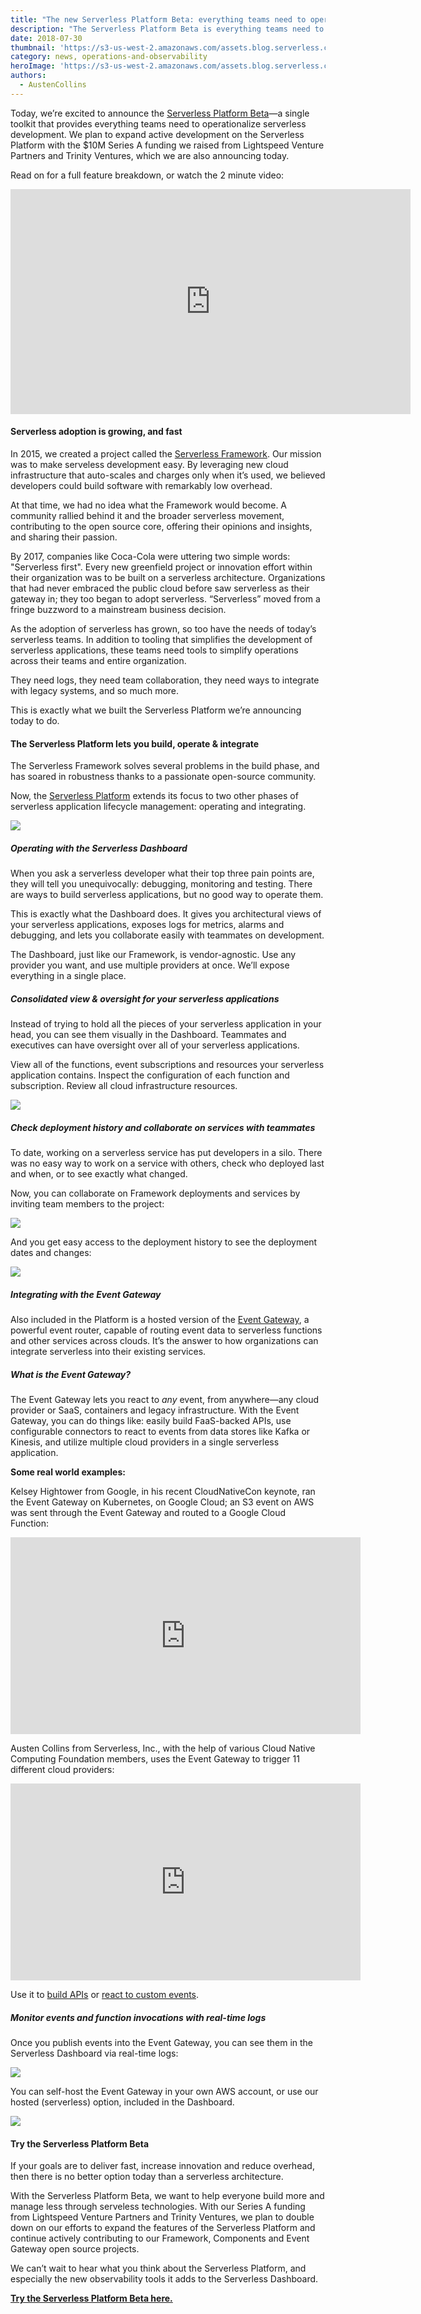 ```yaml
---
title: "The new Serverless Platform Beta: everything teams need to operationalize serverless development"
description: "The Serverless Platform Beta is everything teams need to operationalize serverless development. Build, operate, and integrate serverless applications in a single toolkit."
date: 2018-07-30
thumbnail: 'https://s3-us-west-2.amazonaws.com/assets.blog.serverless.com/serverless-platform-release/1-Serverless_header-Platform+Beta.jpg'
category: news, operations-and-observability
heroImage: 'https://s3-us-west-2.amazonaws.com/assets.blog.serverless.com/serverless-platform-release/1-Serverless_header-Platform+Beta.jpg'
authors:
  - AustenCollins
---
```


Today, we’re excited to announce the [Serverless Platform Beta](https://dashboard.serverless.com/)—a single toolkit that provides everything teams need to operationalize serverless development. We plan to expand active development on the Serverless Platform with the $10M Series A funding we raised from Lightspeed Venture Partners and Trinity Ventures, which we are also announcing today.

Read on for a full feature breakdown, or watch the 2 minute video:

<iframe src="https://player.vimeo.com/video/282028201" width="640" height="360" frameborder="0" webkitallowfullscreen="true" mozallowfullscreen="true" allowfullscreen="true"></iframe>

#### Serverless adoption is growing, and fast

In 2015, we created a project called the [Serverless Framework](https://serverless.com/framework/). Our mission was to make serveless development easy. By leveraging new cloud infrastructure that auto-scales and charges only when it’s used, we believed developers could build software with remarkably low overhead. 

At that time, we had no idea what the Framework would become. A community rallied behind it and the broader serverless movement, contributing to the open source core, offering their opinions and insights, and sharing their passion.

By 2017, companies like Coca-Cola were uttering two simple words: "Serverless first". Every new greenfield project or innovation effort within their organization was to be built on a serverless architecture. Organizations that had never embraced the public cloud before saw serverless as their gateway in; they too began to adopt serverless. “Serverless” moved from a fringe buzzword to a mainstream business decision.

As the adoption of serverless has grown, so too have the needs of today’s serverless teams. In addition to tooling that simplifies the development of serverless applications, these teams need tools to simplify operations across their teams and entire organization.

They need logs, they need team collaboration, they need ways to integrate with legacy systems, and so much more. 

This is exactly what we built the Serverless Platform we’re announcing today to do.

#### The Serverless Platform lets you build, operate & integrate

The Serverless Framework solves several problems in the build phase, and has soared in robustness thanks to a passionate open-source community.

Now, the [Serverless Platform](https://dashboard.serverless.com/) extends its focus to two other phases of serverless application lifecycle management: operating and integrating.

<img src="https://s3-us-west-2.amazonaws.com/assets.blog.serverless.com/serverless-platform-release/3-Serverless-Platform-unified-graphic.png">

##### Operating with the Serverless Dashboard

When you ask a serverless developer what their top three pain points are, they will tell you unequivocally: debugging, monitoring and testing. There are ways to build serverless applications, but no good way to operate them.

This is exactly what the Dashboard does. It gives you architectural views of your serverless applications, exposes logs for metrics, alarms and debugging, and lets you collaborate easily with teammates on development.

The Dashboard, just like our Framework, is vendor-agnostic. Use any provider you want, and use multiple providers at once. We’ll expose everything in a single place.

##### Consolidated view & oversight for your serverless applications

Instead of trying to hold all the pieces of your serverless application in your head, you can see them visually in the Dashboard. Teammates and executives can have oversight over all of your serverless applications.

View all of the functions, event subscriptions and resources your serverless application contains. Inspect the configuration of each function and subscription. Review all cloud infrastructure resources.

<img src="https://s3-us-west-2.amazonaws.com/assets.blog.serverless.com/serverless-platform-release/4-Serverless+Consolidated-view-and-oversight_animation.gif">

##### Check deployment history and collaborate on services with teammates

To date, working on a serverless service has put developers in a silo. There was no easy way to work on a service with others, check who deployed last and when, or to see exactly what changed.

Now, you can collaborate on Framework deployments and services by inviting team members to the project:

<img src="https://s3-us-west-2.amazonaws.com/assets.blog.serverless.com/serverless-platform-release/5-Serverless_invite+collaborator.png">

And you get easy access to the deployment history to see the deployment dates and changes:

<img src="https://s3-us-west-2.amazonaws.com/assets.blog.serverless.com/serverless-platform-release/6-Serverless_last+deploy.png">

##### Integrating with the Event Gateway

Also included in the Platform is a hosted version of the [Event Gateway](https://serverless.com/event-gateway/), a powerful event router, capable of routing event data to serverless functions and other services across clouds. It’s the answer to how organizations can integrate serverless into their existing services.

##### What is the Event Gateway?

The Event Gateway lets you react to _any_ event, from anywhere—any cloud provider or SaaS, containers and legacy infrastructure. With the Event Gateway, you can do things like: easily build FaaS-backed APIs, use configurable connectors to react to events from data stores like Kafka or Kinesis, and utilize multiple cloud providers in a single serverless application.

**Some real world examples:**

Kelsey Hightower from Google, in his recent CloudNativeCon keynote, ran the Event Gateway on Kubernetes, on Google Cloud; an S3 event on AWS was sent through the Event Gateway and routed to a Google Cloud Function:

<iframe width="560" height="315" src="https://www.youtube.com/embed/_1-5YFfJCqM" frameborder="0" allow="autoplay; encrypted-media" allowfullscreen></iframe>


Austen Collins from Serverless, Inc., with the help of various Cloud Native Computing Foundation members, uses the Event Gateway to trigger 11 different cloud providers:

<iframe width="560" height="315" src="https://www.youtube.com/embed/TZPPjAv12KU" frameborder="0" allow="autoplay; encrypted-media" allowfullscreen></iframe>


Use it to [build APIs](https://serverless.com/blog/how-use-event-gateway-use-cases-rest-api-custom-events/) or [react to custom events](https://serverless.com/blog/how-use-event-gateway-use-cases-rest-api-custom-events/).

##### Monitor events and function invocations with real-time logs

Once you publish events into the Event Gateway, you can see them in the Serverless Dashboard via real-time logs:

<img src="https://s3-us-west-2.amazonaws.com/assets.blog.serverless.com/serverless-platform-release/7-Serverless_logs.png">

You can self-host the Event Gateway in your own AWS account, or use our hosted (serverless) option, included in the Dashboard.

<img src="https://s3-us-west-2.amazonaws.com/assets.blog.serverless.com/serverless-platform-release/8-Serverless_Event+Gateway+logs.png">

#### Try the Serverless Platform Beta

If your goals are to deliver fast, increase innovation and reduce overhead, then there is no better option today than a serverless architecture.

With the Serverless Platform Beta, we want to help everyone build more and manage less through serveless technologies. With our Series A funding from Lightspeed Venture Partners and Trinity Ventures, we plan to double down on our efforts to expand the features of the Serverless Platform and continue actively contributing to our Framework, Components and Event Gateway open source projects.

We can’t wait to hear what you think about the Serverless Platform, and especially the new observability tools it adds to the Serverless Dashboard.

**[Try the Serverless Platform Beta here.](https://dashboard.serverless.com/)**
